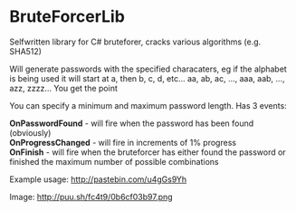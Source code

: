 # BruteForcerLib
Selfwritten library for C# bruteforer, cracks various algorithms (e.g. SHA512)

Will generate passwords with the specified characaters, eg if the alphabet is being used it will start at a, then b, c, d, etc...
aa, ab, ac, ..., aaa, aab, ..., azz, zzzz...   You get the point

You can specify a minimum and maximum password length.
Has 3 events:

<b>OnPasswordFound</b> - will fire when the password has been found (obviously)<br>
<b>OnProgressChanged</b> - will fire in increments of 1% progress<br>
<b>OnFinish</b> - will fire when the bruteforcer has either found the password or finished the maximum number of possible combinations<br>


Example usage:
http://pastebin.com/u4gGs9Yh

Image:
http://puu.sh/fc4t9/0b6cf03b97.png
